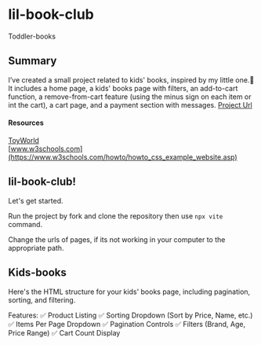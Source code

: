 # lil-book-club
Toddler-books

## Summary

I’ve created a small project related to kids' books, inspired by my little one.🙂
It includes a home page, a kids' books page with filters, an add-to-cart function, a remove-from-cart feature (using the minus sign on each item or int the cart), a cart page, and a payment section with messages.
[Project Url](https://mariyatom.github.io/lil-book-club/)

#### Resources

[ToyWorld](https://www.toyworld.co.nz/)\
[www.w3schools.com](https://www.w3schools.com/howto/howto_css_example_website.asp)

## lil-book-club!
Let's get started.

Run the project by fork and clone the repository then 
use `npx vite` command.

Change the urls of pages, if its not working in your computer to the appropriate path.

## Kids-books
Here's the HTML structure for your kids' books page, including pagination, sorting, and filtering.

Features:
✅ Product Listing
✅ Sorting Dropdown (Sort by Price, Name, etc.)
✅ Items Per Page Dropdown
✅ Pagination Controls
✅ Filters (Brand, Age, Price Range)
✅ Cart Count Display